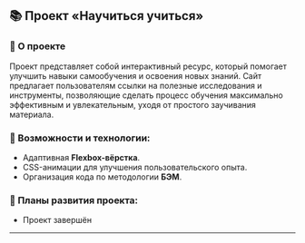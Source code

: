## 📚 Проект «Научиться учиться»

### 🎯 О проекте

Проект представляет собой интерактивный ресурс, который помогает улучшить навыки самообучения и освоения новых знаний. Сайт предлагает пользователям ссылки на полезные исследования и инструменты, позволяющие сделать процесс обучения максимально эффективным и увлекательным, уходя от простого заучивания материала.

### 🚀 Возможности и технологии:

* Адаптивная **Flexbox-вёрстка**.
* CSS-анимации для улучшения пользовательского опыта.
* Организация кода по методологии **БЭМ**.

### 🎯 Планы развития проекта:

* Проект завершён

---
